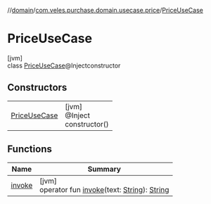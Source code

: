 //[domain](../../../index.md)/[com.veles.purchase.domain.usecase.price](../index.md)/[PriceUseCase](index.md)

# PriceUseCase

[jvm]\
class [PriceUseCase](index.md)@Injectconstructor

## Constructors

| | |
|---|---|
| [PriceUseCase](-price-use-case.md) | [jvm]<br>@Inject<br>constructor() |

## Functions

| Name | Summary |
|---|---|
| [invoke](invoke.md) | [jvm]<br>operator fun [invoke](invoke.md)(text: [String](https://kotlinlang.org/api/latest/jvm/stdlib/kotlin/-string/index.html)): [String](https://kotlinlang.org/api/latest/jvm/stdlib/kotlin/-string/index.html) |
